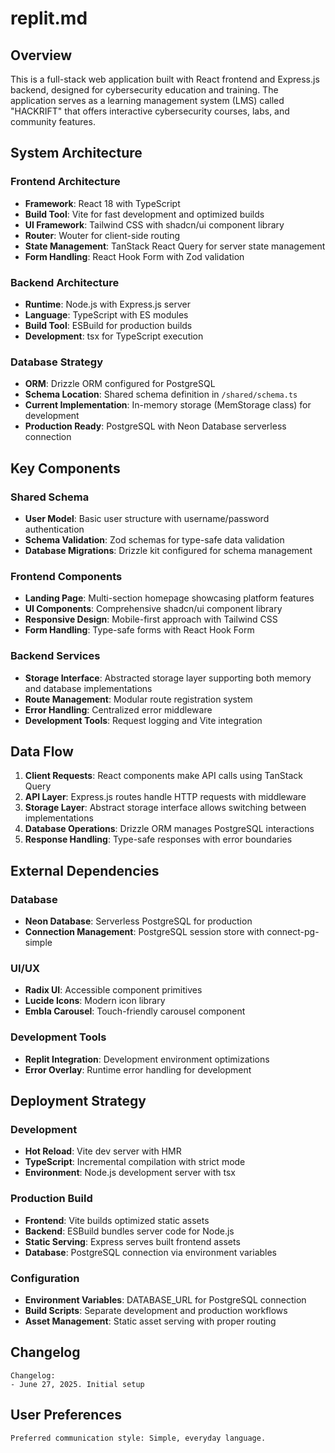 # replit.md

## Overview

This is a full-stack web application built with React frontend and Express.js backend, designed for cybersecurity education and training. The application serves as a learning management system (LMS) called "HACKRIFT" that offers interactive cybersecurity courses, labs, and community features.

## System Architecture

### Frontend Architecture
- **Framework**: React 18 with TypeScript
- **Build Tool**: Vite for fast development and optimized builds
- **UI Framework**: Tailwind CSS with shadcn/ui component library
- **Router**: Wouter for client-side routing
- **State Management**: TanStack React Query for server state management
- **Form Handling**: React Hook Form with Zod validation

### Backend Architecture
- **Runtime**: Node.js with Express.js server
- **Language**: TypeScript with ES modules
- **Build Tool**: ESBuild for production builds
- **Development**: tsx for TypeScript execution

### Database Strategy
- **ORM**: Drizzle ORM configured for PostgreSQL
- **Schema Location**: Shared schema definition in `/shared/schema.ts`
- **Current Implementation**: In-memory storage (MemStorage class) for development
- **Production Ready**: PostgreSQL with Neon Database serverless connection

## Key Components

### Shared Schema
- **User Model**: Basic user structure with username/password authentication
- **Schema Validation**: Zod schemas for type-safe data validation
- **Database Migrations**: Drizzle kit configured for schema management

### Frontend Components
- **Landing Page**: Multi-section homepage showcasing platform features
- **UI Components**: Comprehensive shadcn/ui component library
- **Responsive Design**: Mobile-first approach with Tailwind CSS
- **Form Handling**: Type-safe forms with React Hook Form

### Backend Services
- **Storage Interface**: Abstracted storage layer supporting both memory and database implementations
- **Route Management**: Modular route registration system
- **Error Handling**: Centralized error middleware
- **Development Tools**: Request logging and Vite integration

## Data Flow

1. **Client Requests**: React components make API calls using TanStack Query
2. **API Layer**: Express.js routes handle HTTP requests with middleware
3. **Storage Layer**: Abstract storage interface allows switching between implementations
4. **Database Operations**: Drizzle ORM manages PostgreSQL interactions
5. **Response Handling**: Type-safe responses with error boundaries

## External Dependencies

### Database
- **Neon Database**: Serverless PostgreSQL for production
- **Connection Management**: PostgreSQL session store with connect-pg-simple

### UI/UX
- **Radix UI**: Accessible component primitives
- **Lucide Icons**: Modern icon library
- **Embla Carousel**: Touch-friendly carousel component

### Development Tools
- **Replit Integration**: Development environment optimizations
- **Error Overlay**: Runtime error handling for development

## Deployment Strategy

### Development
- **Hot Reload**: Vite dev server with HMR
- **TypeScript**: Incremental compilation with strict mode
- **Environment**: Node.js development server with tsx

### Production Build
- **Frontend**: Vite builds optimized static assets
- **Backend**: ESBuild bundles server code for Node.js
- **Static Serving**: Express serves built frontend assets
- **Database**: PostgreSQL connection via environment variables

### Configuration
- **Environment Variables**: DATABASE_URL for PostgreSQL connection
- **Build Scripts**: Separate development and production workflows
- **Asset Management**: Static asset serving with proper routing

## Changelog

```
Changelog:
- June 27, 2025. Initial setup
```

## User Preferences

```
Preferred communication style: Simple, everyday language.
```